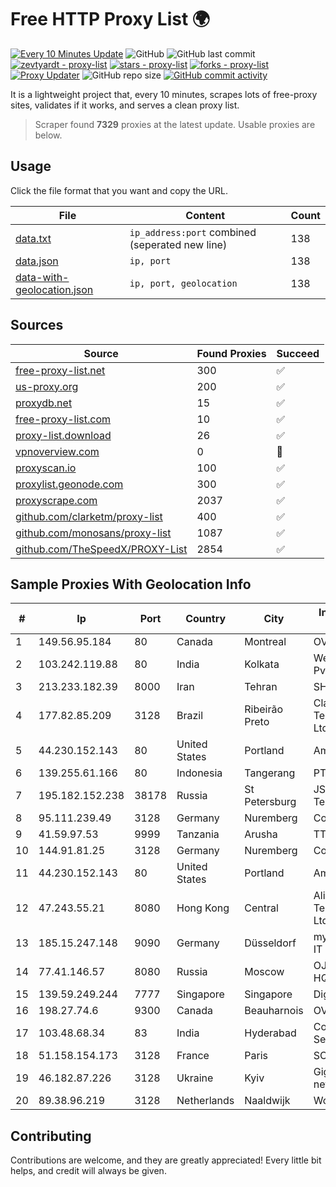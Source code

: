 
# Free HTTP Proxy List 🌍

[![Every 10 Minutes Update](https://github.com/mertguvencli/http-proxy-list/actions/workflows/main.yml/badge.svg?branch=main)](https://github.com/mertguvencli/http-proxy-list/actions/workflows/main.yml)
![GitHub](https://img.shields.io/github/license/mertguvencli/http-proxy-list)
![GitHub last commit](https://img.shields.io/github/last-commit/mertguvencli/http-proxy-list)
[![zevtyardt - proxy-list](https://img.shields.io/static/v1?label=zevtyardt&message=proxy-list&color=blue&logo=github)](https://github.com/zevtyardt/proxy-list "Go to GitHub repo")
[![stars - proxy-list](https://img.shields.io/github/stars/zevtyardt/proxy-list?style=social)](https://github.com/zevtyardt/proxy-list)
[![forks - proxy-list](https://img.shields.io/github/forks/zevtyardt/proxy-list?style=social)](https://github.com/zevtyardt/proxy-list)
[![Proxy Updater](https://github.com/zevtyardt/proxy-list/workflows/Proxy%20Updater/badge.svg)](https://github.com/zevtyardt/proxy-list/actions?query=workflow:"Proxy+Updater")
![GitHub repo size](https://img.shields.io/github/repo-size/zevtyardt/proxy-list)
[![GitHub commit activity](https://img.shields.io/github/commit-activity/m/zevtyardt/proxy-list?logo=commits)](https://github.com/zevtyardt/proxy-list/commits/main)

It is a lightweight project that, every 10 minutes, scrapes lots of free-proxy sites, validates if it works, and serves a clean proxy list.

> Scraper found **7329** proxies at the latest update. Usable proxies are below.

## Usage

Click the file format that you want and copy the URL.

|File|Content|Count|
|----|-------|-----|
|[data.txt](https://raw.githubusercontent.com/mertguvencli/http-proxy-list/main/proxy-list/data.txt)|`ip_address:port` combined (seperated new line)|138|
|[data.json](https://raw.githubusercontent.com/mertguvencli/http-proxy-list/main/proxy-list/data.json)|`ip, port`|138|
|[data-with-geolocation.json](https://raw.githubusercontent.com/mertguvencli/http-proxy-list/main/proxy-list/data-with-geolocation.json)|`ip, port, geolocation`|138|

## Sources

|Source|Found Proxies|Succeed|
|------|-------------|-------|
|[free-proxy-list.net](https://free-proxy-list.net)|300|✅|
|[us-proxy.org](https://www.us-proxy.org)|200|✅|
|[proxydb.net](http://proxydb.net)|15|✅|
|[free-proxy-list.com](https://free-proxy-list.com/?page=&port=&type%5B%5D=http&type%5B%5D=https&up_time=0&search=Search)|10|✅|
|[proxy-list.download](https://www.proxy-list.download/HTTP)|26|✅|
|[vpnoverview.com](https://vpnoverview.com/privacy/anonymous-browsing/free-proxy-servers)|0|🚫|
|[proxyscan.io](https://www.proxyscan.io)|100|✅|
|[proxylist.geonode.com](https://proxylist.geonode.com/api/proxy-list?limit=300&page=1&sort_by=lastChecked&sort_type=desc&protocols=http,https)|300|✅|
|[proxyscrape.com](https://api.proxyscrape.com/v2/?request=displayproxies&protocol=http&timeout=10000&country=all&ssl=all&anonymity=all)|2037|✅|
|[github.com/clarketm/proxy-list](https://raw.githubusercontent.com/clarketm/proxy-list/master/proxy-list-raw.txt)|400|✅|
|[github.com/monosans/proxy-list](https://raw.githubusercontent.com/monosans/proxy-list/main/proxies/http.txt)|1087|✅|
|[github.com/TheSpeedX/PROXY-List](https://raw.githubusercontent.com/TheSpeedX/PROXY-List/master/http.txt)|2854|✅|


## Sample Proxies With Geolocation Info

|#|Ip|Port|Country|City|Internet Service Provider|
|-|--|----|-------|----|-------------------------|
|1|149.56.95.184|80|Canada|Montreal|OVH Hosting|
|2|103.242.119.88|80|India|Kolkata|Web Werks India Pvt. Ltd.|
|3|213.233.182.39|8000|Iran|Tehran|SHARIF-EDU|
|4|177.82.85.209|3128|Brazil|Ribeirão Preto|Claro NXT Telecomunicacoes Ltda|
|5|44.230.152.143|80|United States|Portland|Amazon.com, Inc.|
|6|139.255.61.166|80|Indonesia|Tangerang|PT. LINKNET|
|7|195.182.152.238|38178|Russia|St Petersburg|JSC "Severen-Telecom"|
|8|95.111.239.49|3128|Germany|Nuremberg|Contabo GmbH|
|9|41.59.97.53|9999|Tanzania|Arusha|TTCL|
|10|144.91.81.25|3128|Germany|Nuremberg|Contabo GmbH|
|11|44.230.152.143|80|United States|Portland|Amazon.com, Inc.|
|12|47.243.55.21|8080|Hong Kong|Central|Alibaba (US) Technology Co., Ltd.|
|13|185.15.247.148|9090|Germany|Düsseldorf|myLoc managed IT AG|
|14|77.41.146.57|8080|Russia|Moscow|OJSC Vimpelcom HQ|
|15|139.59.249.244|7777|Singapore|Singapore|DigitalOcean, LLC|
|16|198.27.74.6|9300|Canada|Beauharnois|OVH SAS|
|17|103.48.68.34|83|India|Hyderabad|Country Online Services PVT LTD|
|18|51.158.154.173|3128|France|Paris|SCALEWAY|
|19|46.182.87.226|3128|Ukraine|Kyiv|Gigatrans' peering network|
|20|89.38.96.219|3128|Netherlands|Naaldwijk|WorldStream B.V.|



## Contributing

Contributions are welcome, and they are greatly appreciated! Every
little bit helps, and credit will always be given.

